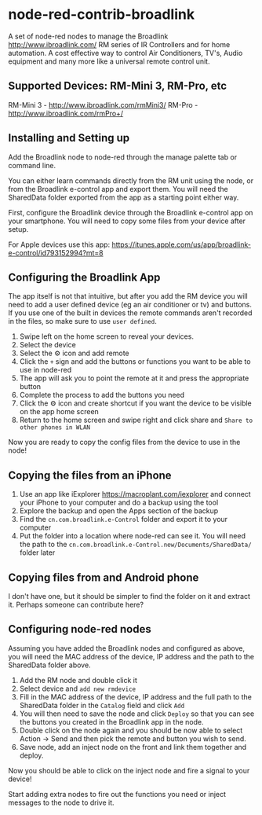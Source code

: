 # node-red-contrib-broadlink
A set of node-red nodes to manage the Broadlink http://www.ibroadlink.com/ RM series of IR Controllers and  for home automation. A cost effective way to control Air Conditioners, TV's, Audio equipment and many more like a universal remote control unit.

## Supported Devices: RM-Mini 3, RM-Pro, etc
RM-Mini 3 - http://www.ibroadlink.com/rmMini3/
RM-Pro - http://www.ibroadlink.com/rmPro+/

## Installing and Setting up
Add the Broadlink node to node-red through the manage palette tab or command line.

You can either learn commands directly from the RM unit using the node, or from the Broadlink e-control app and export them. You will need the SharedData folder exported from the app as a starting point either way.

First, configure the Broadlink device through the Broadlink e-control app on your smartphone. You will need to copy some files from your device after setup.

For Apple devices use this app: https://itunes.apple.com/us/app/broadlink-e-control/id793152994?mt=8

## Configuring the Broadlink App
The app itself is not that intuitive, but after you add the RM device you will need to add a user defined device (eg an air conditioner or tv) and buttons. If you use one of the built in devices the remote commands aren't recorded in the files, so make sure to use `user defined`.
1.  Swipe left on the home screen to reveal your devices.
2.  Select the device
3.  Select the :gear: icon and add remote
4.  Click the `+` sign and add the buttons or functions you want to be able to use in node-red
5.  The app will ask you to point the remote at it and press the appropriate button
6.  Complete the process to add the buttons you need
7.  Click the :gear: icon and create shortcut if you want the device to be visible on the app home screen
8.  Return to the home screen and swipe right and click share and `Share to other phones in WLAN`

Now you are ready to copy the config files from the device to use in the node!

## Copying the files from an iPhone
1.  Use an app like iExplorer https://macroplant.com/iexplorer and connect your iPhone to your computer and do a backup using the tool
2.  Explore the backup and open the Apps section of the backup
3.  Find the `cn.com.broadlink.e-Control` folder and export it to your computer
4.  Put the folder into a location where node-red can see it. You will need the path to the `cn.com.broadlink.e-Control.new/Documents/SharedData/` folder later

## Copying files from and Android phone
I don't have one, but it should be simpler to find the folder on it and extract it. 
Perhaps someone can contribute here?

## Configuring node-red nodes
Assuming you have added the Broadlink nodes and configured as above, you will need the MAC address of the device, IP address and the path to the SharedData folder above.
1.  Add the RM node and double click it
2.  Select device and `add new rmdevice`
3.  Fill in the MAC address of the device, IP address and the full path to the SharedData folder in the `Catalog` field and click `Add`
4.  You will then need to save the node and click `Deploy` so that you can see the buttons you created in the Broadlink app in the node.
5.  Double click on the node again and you should be now able to select Action -> Send and then pick the remote and button you wish to send.
6.  Save node, add an inject node on the front and link them together and deploy.

Now you should be able to click on the inject node and fire a signal to your device!

Start adding extra nodes to fire out the functions you need or inject messages to the node to drive it.




